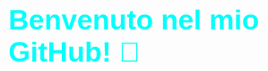 # <p style="font-family: 'Arial', sans-serif; color: #00FEFB; font-size: 50px;">Benvenuto nel mio GitHub! 👋</p>


<!--
**RoccoCerro/RoccoCerro** is a ✨ _special_ ✨ repository because its `README.md` (this file) appears on your GitHub profile.

Here are some ideas to get you started:

- 🔭 I’m currently working on ...
- 🌱 I’m currently learning ...
- 👯 I’m looking to collaborate on ...
- 🤔 I’m looking for help with ...
- 💬 Ask me about ...
- 📫 How to reach me: ...
- 😄 Pronouns: ...
- ⚡ Fun fact: ...
-->
